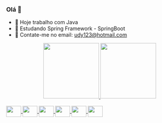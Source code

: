 ### Olá 👋

- 🔭 Hoje trabalho com Java
- 🌱 Estudando Spring Framework - SpringBoot
- 💬 Contate-me no email: udy123@hotmail.com

<div align="center">
  <a href="https://github.com/UidneySoares">
  <img height="150em" src="https://github-readme-stats.vercel.app/api?username=UidneySoares&show_icons=true&theme=dark&include_all_commits=true&count_private=true"/>
  <img height="150em" src="https://github-readme-stats.vercel.app/api/top-langs/?username=UidneySoares&layout=compact&langs_count=7&theme=dark"/>
</div>
  <div style="display: inline_block" ><br>
  
  <img align="center" height="30" width="40" src="https://cdn.jsdelivr.net/gh/devicons/devicon/icons/javascript/javascript-original.svg" />
  <img align="center" height="30" width="40" src="https://cdn.jsdelivr.net/gh/devicons/devicon/icons/html5/html5-original.svg" />
  <img align="center" height="30" width="40" src="https://cdn.jsdelivr.net/gh/devicons/devicon/icons/css3/css3-original.svg" />
  <img align="center" height="30" width="40" src="https://cdn.jsdelivr.net/gh/devicons/devicon/icons/java/java-original.svg" />
  <img align="center" height="30" width="40" src="https://cdn.jsdelivr.net/gh/devicons/devicon/icons/mysql/mysql-original-wordmark.svg" />
  <img align="center" height="30" width="40" src="https://cdn.jsdelivr.net/gh/devicons/devicon/icons/spring/spring-original-wordmark.svg" />
</div>
